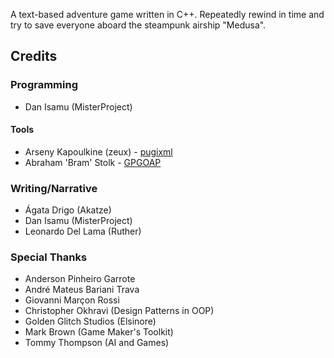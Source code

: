 A text-based adventure game written in C++.
Repeatedly rewind in time and try to save everyone aboard the steampunk airship "Medusa".

## Credits
### Programming
* Dan Isamu (MisterProject)

#### Tools
* Arseny Kapoulkine (zeux) - [pugixml](https://github.com/zeux/pugixml)
* Abraham 'Bram' Stolk - [GPGOAP](https://github.com/stolk/GPGOAP)

### Writing/Narrative
* Ágata Drigo (Akatze)
* Dan Isamu (MisterProject)
* Leonardo Del Lama (Ruther)

### Special Thanks
* Anderson Pinheiro Garrote
* André Mateus Bariani Trava
* Giovanni Marçon Rossi
* Christopher Okhravi (Design Patterns in OOP)
* Golden Glitch Studios (Elsinore)
* Mark Brown (Game Maker's Toolkit)
* Tommy Thompson (AI and Games)